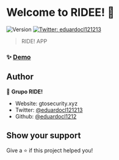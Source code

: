 # Welcome to RIDEE! 👋
![Version](https://img.shields.io/badge/version-0.0.4-blue.svg?cacheSeconds=2592000)
[![Twitter: eduardocl121213](https://img.shields.io/twitter/follow/eduardocl121212.svg?style=social)](https://twitter.com/eduardocl121213)

> RIDE! APP

### ✨ [Demo](https://play.google.com/apps/testing/xyz.gtosecurity.ride)

## Author

👤 **Grupo RIDE!**

* Website: gtosecurity.xyz
* Twitter: [@eduardocl121213](https://twitter.com/eduardocl121213)
* Github: [@eduardocl1212](https://github.com/eduardocl1212)

## Show your support

Give a ⭐️ if this project helped you!
